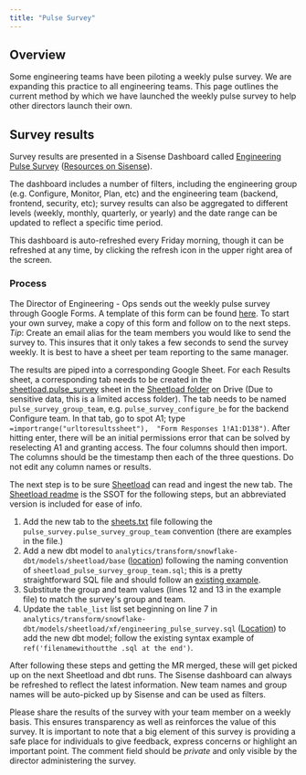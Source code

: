 ```yaml
---
title: "Pulse Survey"
---
```


## Overview

Some engineering teams have been piloting a weekly pulse survey.
We are expanding this practice to all engineering teams. This page outlines
the current method by which we have launched the weekly pulse survey to help
other directors launch their own.

## Survey results

Survey results are presented in a Sisense Dashboard called [Engineering Pulse Survey](https://app.periscopedata.com/app/gitlab/449194/)
([Resources on Sisense](/handbook/business-technology/data-team/platform/periscope/)).

The dashboard includes a number of filters, including the engineering group (e.g. Configure, Monitor, Plan, etc) and the engineering team (backend, frontend, security, etc);
survey results can also be aggregated to different levels (weekly, monthly, quarterly, or yearly) and the date range can be updated to reflect a specific time period.

This dashboard is auto-refreshed every Friday morning, though it can be refreshed at any time, by clicking the refresh icon in the upper right area of the screen.

### Process

The Director of Engineering - Ops sends out the weekly pulse survey through Google Forms.
A template of this form can be found [here](https://docs.google.com/forms/d/e/1FAIpQLScxGIfc4SP0JDybdyb74tGcYGkBnnMp0zGk3uNMx6xHygZWDw/viewform).
To start your own survey, make a copy of this form and follow on to the next steps.
*Tip*: Create an email alias for the team members you would like to send the survey to.
This insures that it only takes a few seconds to send the survey weekly.
It is best to have a sheet per team reporting to the same manager.

The results are piped into a corresponding Google Sheet.
For each Results sheet, a corresponding tab needs to be created in the [sheetload.pulse_survey](https://docs.google.com/spreadsheets/d/1Q0U43roIJaSNGaVuc8zXFh2qUqDUs3n5qCoxU4KbX5g/edit#gid=0) sheet in the [Sheetload folder](https://drive.google.com/drive/u/0/folders/1F5jKClNEsQstngbrh3UYVzoHAqPTf-l0) on Drive (Due to sensitive data, this is a limited access folder).
The tab needs to be named `pulse_survey_group_team`, e.g. `pulse_survey_configure_be` for the backend Configure team.
In that tab, go to spot A1; type `=importrange("urltoresultssheet"),  "Form Responses 1!A1:D138")`.
After hitting enter, there will be an initial permissions error that can be solved by reselecting A1 and granting access.
The four columns should then import.
The columns should be the timestamp then each of the three questions.
Do not edit any column names or results.

The next step is to be sure [Sheetload](/handbook/business-technology/data-team/platform/#using-sheetload) can read and ingest the new tab.
The [Sheetload readme](https://gitlab.com/gitlab-data/analytics/tree/master/extract/sheetload) is the SSOT for the following steps, but an abbreviated version is included for ease of info.
1. Add the new tab to the [sheets.txt](https://gitlab.com/gitlab-data/analytics/blob/master/extract/sheetload/sheets.txt) file following the `pulse_survey.pulse_survey_group_team` convention (there are examples in the file.)
1. Add a new dbt model to `analytics/transform/snowflake-dbt/models/sheetload/base` ([location](https://gitlab.com/gitlab-data/analytics/tree/master/transform/snowflake-dbt/models/sheetload/base)) following the naming convention of `sheetload_pulse_survey_group_team.sql`; this is a pretty straightforward SQL file and should follow an [existing example](https://gitlab.com/gitlab-data/analytics/blob/master/transform/snowflake-dbt/models/sheetload/base/sheetload_pulse_survey_configure_be.sql).
1. Substitute the group and team values (lines 12 and 13 in the example file) to match the survey's group and team.
1. Update the `table_list` list set beginning on line 7 in `analytics/transform/snowflake-dbt/models/sheetload/xf/engineering_pulse_survey.sql` ([Location](https://gitlab.com/gitlab-data/analytics/blob/master/transform/snowflake-dbt/models/sheetload/xf/engineering_pulse_survey.sql)) to add the new dbt model; follow the existing syntax example of `ref('filenamewithoutthe .sql at the end')`.

After following these steps and getting the MR merged, these will get picked up on the next Sheetload and dbt runs.
The Sisense dashboard can always be refreshed to reflect the latest information.
New team names and group names will be auto-picked up by Sisense and can be used as filters.

Please share the results of the survey with your team member on a weekly basis.
This ensures transparency as well as reinforces the value of this survey.
It is important to note that a big element of this survey is providing a safe place
for individuals to give feedback, express concerns or highlight an important
point.
The comment field should be *private* and only visible by the director administering the survey.
